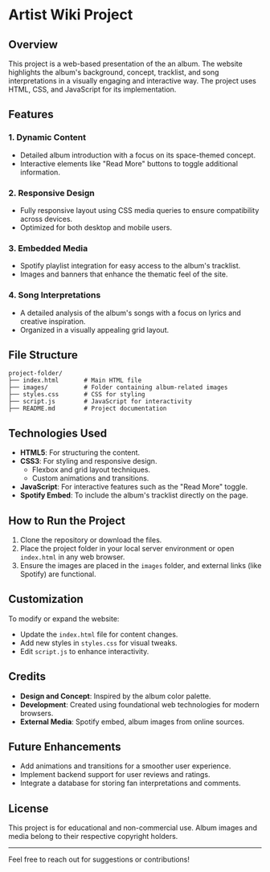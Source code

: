 # Artist Wiki Project

## Overview
This project is a web-based presentation of the an album. The website highlights the album's background, concept, tracklist, and song interpretations in a visually engaging and interactive way. The project uses HTML, CSS, and JavaScript for its implementation.

## Features

### 1. **Dynamic Content**
- Detailed album introduction with a focus on its space-themed concept.
- Interactive elements like "Read More" buttons to toggle additional information.

### 2. **Responsive Design**
- Fully responsive layout using CSS media queries to ensure compatibility across devices.
- Optimized for both desktop and mobile users.

### 3. **Embedded Media**
- Spotify playlist integration for easy access to the album's tracklist.
- Images and banners that enhance the thematic feel of the site.

### 4. **Song Interpretations**
- A detailed analysis of the album's songs with a focus on lyrics and creative inspiration.
- Organized in a visually appealing grid layout.

## File Structure
```
project-folder/
├── index.html       # Main HTML file
├── images/          # Folder containing album-related images
├── styles.css       # CSS for styling
├── script.js        # JavaScript for interactivity
├── README.md        # Project documentation
```

## Technologies Used
- **HTML5**: For structuring the content.
- **CSS3**: For styling and responsive design.
  - Flexbox and grid layout techniques.
  - Custom animations and transitions.
- **JavaScript**: For interactive features such as the "Read More" toggle.
- **Spotify Embed**: To include the album's tracklist directly on the page.

## How to Run the Project
1. Clone the repository or download the files.
2. Place the project folder in your local server environment or open `index.html` in any web browser.
3. Ensure the images are placed in the `images` folder, and external links (like Spotify) are functional.

## Customization
To modify or expand the website:
- Update the `index.html` file for content changes.
- Add new styles in `styles.css` for visual tweaks.
- Edit `script.js` to enhance interactivity.

## Credits
- **Design and Concept**: Inspired by the album color palette.
- **Development**: Created using foundational web technologies for modern browsers.
- **External Media**: Spotify embed, album images from online sources.

## Future Enhancements
- Add animations and transitions for a smoother user experience.
- Implement backend support for user reviews and ratings.
- Integrate a database for storing fan interpretations and comments.

## License
This project is for educational and non-commercial use. Album images and media belong to their respective copyright holders.

---
Feel free to reach out for suggestions or contributions!
